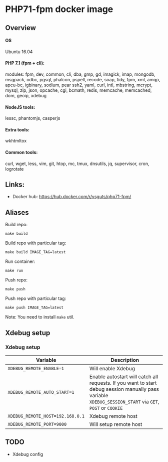 # PHP71-fpm docker image

## Overview

#### OS

Ubuntu 16.04

#### PHP 7.1 (fpm + cli):
modules: fpm, dev, common, cli, dba, gmp, gd, imagick, imap, mongodb, msgpack, odbc, pgsql, phalcon, pspell, recode, soap, tidy, fpm, xml, amqp, apcu-bc, igbinary, sodium, pear
ssh2, yaml, curl, intl, mbstring, mcrypt, mysql, zip, json, opcache, cgi, bcmath, redis, memcache, memcached, dom, geoip, xdebug

#### NodeJS tools:
lessc, phantomjs, casperjs

#### Extra tools:
wkhtmltox

#### Common tools:
curl, wget, less, vim, git, htop, mc, tmux, dnsutils, jq, supervisor, cron, logrotate


## Links:

- Docker hub: https://hub.docker.com/r/vsguts/php71-fpm/

## Aliases

Build repo:
~~~
make build
~~~

Build repo with particular tag:
~~~
make build IMAGE_TAG=latest
~~~

Run container:
~~~
make run
~~~

Push repo:
~~~
make push
~~~

Push repo with particular tag:
~~~
make push IMAGE_TAG=latest
~~~

Note: You need to install `make` util.

## Xdebug setup

### Xdebug setup

| Variable | Description |
| --- | --- |
| `XDEBUG_REMOTE_ENABLE=1` | Will enable Xdebug |
| `XDEBUG_REMOTE_AUTO_START=1` | Enable autostart will catch all requests. If you want to start debug session manually pass variable `XDEBUG_SESSION_START` via `GET`, `POST` or `COOKIE` |
| `XDEBUG_REMOTE_HOST=192.168.0.1` | Xdebug remote host
| `XDEBUG_REMOTE_PORT=9000` | Will setup remote host |


## TODO

- Xdebug config
